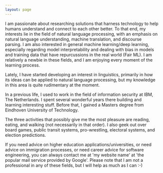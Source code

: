 ```yaml
---
layout: page
---
```


I am passionate about researching solutions that harness technology to help humans understand and connect to each other better. To that end, my interests lie in the field of natural language processing, with an emphasis on natural language understanding, machine translation, and discourse parsing. I am also interested in general machine learning/deep learning, especially regarding model interpretability and dealing with bias in models and training data that have repurcussions in the real world (Fair ML). I am relatively a newbie in these fields, and I am enjoying every moment of the learning process.

Lately, I have started developing an interest in linguistics, primarily in how its ideas can be applied to natural language processing, but my knowledge in this area is quite rudimentary at the moment.

In a previous life, I used to work in the field of information security at IBM, The Netherlands. I spent several wonderful years there building and learning interesting stuff. Before that, I gained a Masters degree from Eindhoven University of Technology.

The three activities that possibly give me the most pleasure are reading, eating, and walking (not necessarily in that order). I also geek out over board games, public transit systems, pro-wrestling, electoral systems, and election predictions.

If you need advice on higher education applications/universities, or need advice on immigration processes, or need career advice for software engineering, you can always contact me at 'my website name' at 'the popular mail service provided by Google'. Please note that I am not a professional in any of these fields, but I will help as much as I can :-)

















































































